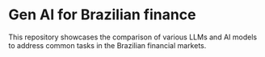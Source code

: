 # Gen AI for Brazilian finance

This repository showcases the comparison of various LLMs and AI models to address common tasks in the Brazilian financial markets.
